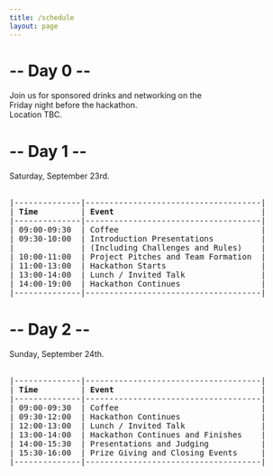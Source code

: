 ```yaml
---
title: /schedule
layout: page
---
```


<div class="organizer-info">
    <div class="center">
    <h1 class="organizers-title">-- Day 0 --</h1>
    </div>
    <div class="info">
    Join us for sponsored drinks and networking on the<br>
    Friday night before the hackathon.<br>
    Location TBC.
</div> 
</div>

<div class="organizer-info">
    <div class="center">
    <h1 class="organizers-title">-- Day 1 --</h1>
    </div>
    <div class="info">
    Saturday, September 23rd.<br><br>
</div> 
</div>


<div class="ascii-art-container">
  <pre>
|--------------|-------------------------------------|
| <b>Time</b>         | <b>Event</b>                               |
|--------------|-------------------------------------|
| 09:00-09:30  | Coffee                              |
| 09:30-10:00  | Introduction Presentations          |
|              | (Including Challenges and Rules)    |
| 10:00-11:00  | Project Pitches and Team Formation  |
| 11:00-13:00  | Hackathon Starts                    |
| 13:00-14:00  | Lunch / Invited Talk                |
| 14:00-19:00  | Hackathon Continues                 |
|--------------|-------------------------------------|
</pre> 
</div>

<div class="organizer-info">
    <div class="center">
    <h1 class="organizers-title">-- Day 2 --</h1>
    </div>
    <div class="info">
    Sunday, September 24th.<br><br>
</div> 
</div>

<div class="ascii-art-container">
  <pre>
|--------------|-------------------------------------|
| <b>Time</b>         | <b>Event</b>                               |
|--------------|-------------------------------------|
| 09:00-09:30  | Coffee                              |
| 09:30-12:00  | Hackathon Continues                 |
| 12:00-13:00  | Lunch / Invited Talk                |
| 13:00-14:00  | Hackathon Continues and Finishes    |
| 14:00-15:30  | Presentations and Judging           |
| 15:30-16:00  | Prize Giving and Closing Events     |
|--------------|-------------------------------------|
</pre> 
</div>


<p><br></p>
